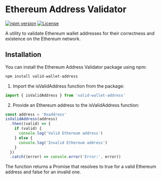 # Ethereum Address Validator

[![npm version](https://img.shields.io/npm/v/valid-wallet-address.svg)](https://www.npmjs.com/package/valid-wallet-address)
[![License](https://img.shields.io/npm/l/valid-wallet-address.svg)](https://github.com/your-username/valid-wallet-address/blob/main/LICENSE)

A utility to validate Ethereum wallet addresses for their correctness and existence on the Ethereum network.

<!-- ## Table of Contents

- [Ethereum Address Validator](#ethereum-address-validator)
  - [Table of Contents](#table-of-contents)
  - [Installation](#installation) -->

## Installation

You can install the Ethereum Address Validator package using npm:

```sh
npm install valid-wallet-address
```

1. Import the isValidAddress function from the package:

```javascript
import { isValidAddress } from 'valid-wallet-address'
```

2. Provide an Ethereum address to the isValidAddress function:

```javascript
const address = '0xaddress'
isValidAddress(address)
  .then((valid) => {
    if (valid) {
      console.log('Valid Ethereum address')
    } else {
      console.log('Invalid Ethereum address')
    }
  })
  .catch((error) => console.error('Error:', error))
```

The function returns a Promise that resolves to true for a valid Ethereum address and false for an invalid one.
